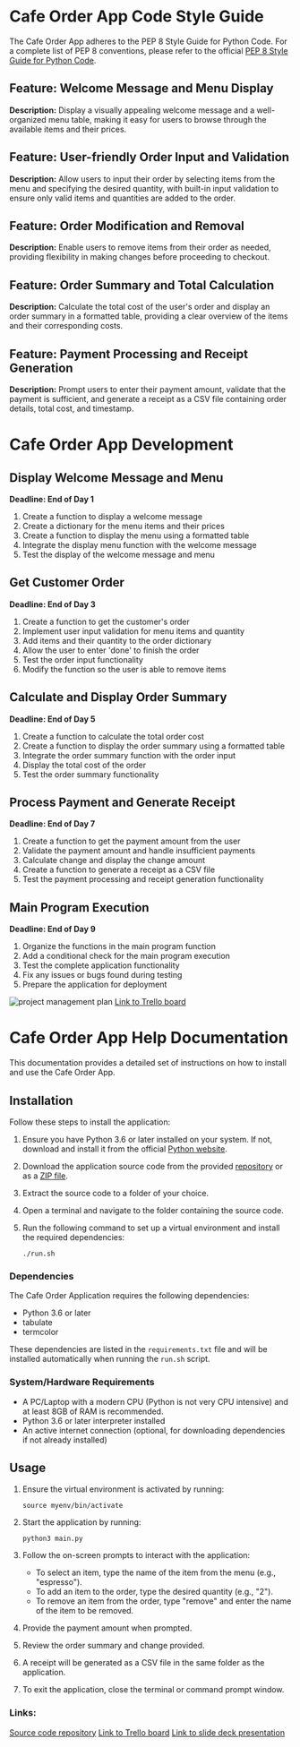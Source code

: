 # Cafe Order App Code Style Guide

The Cafe Order App adheres to the PEP 8 Style Guide for Python Code. For a complete list of PEP 8 conventions, please refer to the official [PEP 8 Style Guide for Python Code](https://www.python.org/dev/peps/pep-0008/).

## Feature: Welcome Message and Menu Display

**Description:** Display a visually appealing welcome message and a well-organized menu table, making it easy for users to browse through the available items and their prices.

## Feature: User-friendly Order Input and Validation

**Description:** Allow users to input their order by selecting items from the menu and specifying the desired quantity, with built-in input validation to ensure only valid items and quantities are added to the order.

## Feature: Order Modification and Removal

**Description:** Enable users to remove items from their order as needed, providing flexibility in making changes before proceeding to checkout.

## Feature: Order Summary and Total Calculation

**Description:** Calculate the total cost of the user's order and display an order summary in a formatted table, providing a clear overview of the items and their corresponding costs.

## Feature: Payment Processing and Receipt Generation

**Description:** Prompt users to enter their payment amount, validate that the payment is sufficient, and generate a receipt as a CSV file containing order details, total cost, and timestamp.

# Cafe Order App Development

## Display Welcome Message and Menu

**Deadline: End of Day 1**

1. Create a function to display a welcome message
2. Create a dictionary for the menu items and their prices
3. Create a function to display the menu using a formatted table
4. Integrate the display menu function with the welcome message
5. Test the display of the welcome message and menu

## Get Customer Order

**Deadline: End of Day 3**

1. Create a function to get the customer's order
2. Implement user input validation for menu items and quantity
3. Add items and their quantity to the order dictionary
4. Allow the user to enter 'done' to finish the order
5. Test the order input functionality
6. Modify the function so the user is able to remove items

## Calculate and Display Order Summary

**Deadline: End of Day 5**

1. Create a function to calculate the total order cost
2. Create a function to display the order summary using a formatted table
3. Integrate the order summary function with the order input
4. Display the total cost of the order
5. Test the order summary functionality

## Process Payment and Generate Receipt

**Deadline: End of Day 7**

1. Create a function to get the payment amount from the user
2. Validate the payment amount and handle insufficient payments
3. Calculate change and display the change amount
4. Create a function to generate a receipt as a CSV file
5. Test the payment processing and receipt generation functionality

## Main Program Execution

**Deadline: End of Day 9**

1. Organize the functions in the main program function
2. Add a conditional check for the main program execution
3. Test the complete application functionality
4. Fix any issues or bugs found during testing
5. Prepare the application for deployment

![project management plan](docs/Screenshot%202023-05-05%20202728.png)
[Link to Trello board](https://trello.com/b/W7HPhdrs)

# Cafe Order App Help Documentation

This documentation provides a detailed set of instructions on how to install and use the Cafe Order App.

## Installation

Follow these steps to install the application:

1. Ensure you have Python 3.6 or later installed on your system. If not, download and install it from the official [Python website](https://www.python.org/).

2. Download the application source code from the provided [repository](https://github.com/BuzSaliji/BurimSaliji_T1A3) or as a [ZIP file](https://github.com/BuzSaliji/BurimSaliji_T1A3/archive/refs/heads/main.zip).

3. Extract the source code to a folder of your choice.

4. Open a terminal and navigate to the folder containing the source code.

5. Run the following command to set up a virtual environment and install the required dependencies:

   ```
   ./run.sh
   ```

### Dependencies

The Cafe Order Application requires the following dependencies:

- Python 3.6 or later
- tabulate
- termcolor

These dependencies are listed in the `requirements.txt` file and will be installed automatically when running the `run.sh` script.

### System/Hardware Requirements

- A PC/Laptop with a modern CPU (Python is not very CPU intensive) and at least 8GB of RAM is recommended.
- Python 3.6 or later interpreter installed
- An active internet connection (optional, for downloading dependencies if not already installed)

## Usage

1. Ensure the virtual environment is activated by running:

   ```
   source myenv/bin/activate
   ```

2. Start the application by running:

   ```
   python3 main.py
   ```

3. Follow the on-screen prompts to interact with the application:

   - To select an item, type the name of the item from the menu (e.g., "espresso").
   - To add an item to the order, type the desired quantity (e.g., "2").
   - To remove an item from the order, type "remove" and enter the name of the item to be removed.

4. Provide the payment amount when prompted.
5. Review the order summary and change provided.
6. A receipt will be generated as a CSV file in the same folder as the application.
7. To exit the application, close the terminal or command prompt window.

### Links:

[Source code repository](https://github.com/BuzSaliji/BurimSaliji_T1A3)
[Link to Trello board](https://trello.com/b/W7HPhdrs)
[Link to slide deck presentation](https://vimeo.com/824431347)
